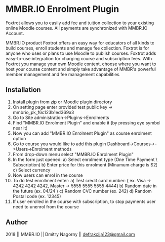 # MMBR.IO Enrolment Plugin

Foxtrot allows you to easily add fee and tuition collection to your existing online Moodle courses. All payments are synchronized with MMBR.IO Account.

MMBR.IO product Foxtrot offers an easy way for educators of all kinds to build courses, enroll students and manage fee collection.
Foxtrot is for anyone who uses or plans to use Moodle to publish courses. Foxtrot adds easy-to-use integration for charging course and subscription fees. With Foxtrot you manage your own Moodle content, choose where you want to host your course content and simply take advantage of MMBR's powerful member management and fee management capabilities.


## Installation 

1) Install plugin from zip or Moodle plugin directory
2) On setting page enter provided test public key -> mmbrio_pk_f6c123b1ed369a3
3) Go to Site administration->Plugins->Enrolments 
4) Find "MMBR.IO Enrolment Plugin" and enable it (by pressing eye symbol near it)
5) Now you can add "MMBR.IO Enrolment Plugin" as course enrolment option
6) Go to course you would like to add this plugin Dashboard->Courses-><CourseName>->Users->Enrolment methods
7) From drop-down menu select "MMBR.IO Enrolment Plugin" 
8) In the form just opened:
  a) Select enrolment type (One Time Payment \ Subscription)
  b) Enter price for this enrolment (Minumum charge is $2)
  c) Select currency 
9) Now users can enrol in the course
10) To do test enrollment enter:
  a) Test credit card number: ( ex. Visa -> 4242 4242 4242, Master -> 5555 5555 5555 4444) 
  b) Random date in the future (ex. 04/24 )
  c) Random CVC number (ex. 242)
  d) Random Postal code (ex. 12345)
11) If user enrolled in the course with subscription, to stop payments user need to unenrol from the course


## Author

2018 || MMBR.IO || Dmitry Nagorny || defrakcija123@gmail.com


